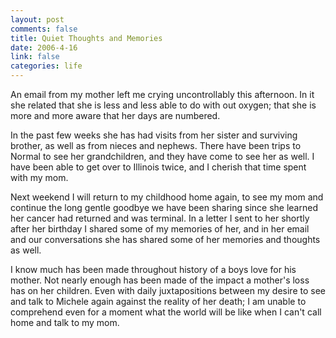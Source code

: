 ```yaml
--- 
layout: post
comments: false
title: Quiet Thoughts and Memories
date: 2006-4-16
link: false
categories: life
---
```

An email from my mother left me crying uncontrollably this afternoon. In it she related that she is less and less able to do with out oxygen; that she is more and more aware that her days are numbered.

In the past few weeks she has had visits from her sister and surviving brother, as well as from nieces and nephews. There have been trips to Normal to see her grandchildren, and they have come to see her as well. I have been able to get over to Illinois twice, and I cherish that time spent with my mom.

Next weekend I will return to my childhood home again, to see my mom and continue the long gentle goodbye we have been sharing since she learned her cancer had returned and was terminal. In a letter I sent to her shortly after her birthday I shared some of my memories of her, and in her email and our conversations she has shared some of her memories and thoughts as well.

I know much has been made throughout history of a boys love for his mother. Not nearly enough has been made of the impact a mother's loss has on her children. Even with daily juxtapositions between my desire to see and talk to Michele again against the reality of her death; I am unable to comprehend even for a moment what the world will be like when I can't call home and talk to my mom.
